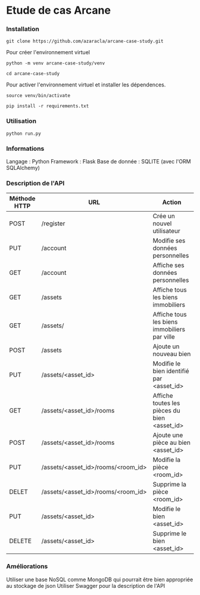 # Etude de cas Arcane

### Installation

```
git clone https://github.com/azaracla/arcane-case-study.git
```
Pour créer l'environnement virtuel
```
python -m venv arcane-case-study/venv

cd arcane-case-study
```

Pour activer l'environnement virtuel et installer les dépendences.
```
source venv/bin/activate

pip install -r requirements.txt
```

### Utilisation
```
python run.py
```

### Informations

Langage : Python
Framework : Flask
Base de donnée : SQLITE (avec l'ORM SQLAlchemy)

### Description de l'API


| Méthode HTTP | URL                                | Action                                       |
|--------------|------------------------------------|----------------------------------------------|
| POST         | /register                          | Crée un nouvel utilisateur                   |
| PUT          | /account                           | Modifie ses données personnelles             |
| GET          | /account                           | Affiche ses données personnelles             |
| GET          | /assets                            | Affiche tous les biens immobiliers           |
| GET          | /assets/<ville>                    | Affiche tous les biens immobiliers par ville |
| POST         | /assets                            | Ajoute un nouveau bien                       |
| PUT          | /assets/<asset_id>                 | Modifie le bien identifié par <asset_id>     |
| GET          | /assets/<asset_id>/rooms           | Affiche toutes les pièces du bien <asset_id> |
| POST         | /assets/<asset_id>/rooms           | Ajoute une pièce au bien <asset_id>          |
| PUT          | /assets/<asset_id>/rooms/<room_id> | Modifie la pièce <room_id>                   |
| DELET        | /assets/<asset_id>/rooms/<room_id> | Supprime la pièce <room_id>                  |
| PUT          | /assets/<asset_id>                 | Modifie le bien <asset_id>                   |
| DELETE       | /assets/<asset_id>                 | Supprime le bien <asset_id>                  |

### Améliorations 

Utiliser une base NoSQL comme MongoDB qui pourrait être bien appropriée au stockage de json 
Utiliser Swagger pour la description de l'API
